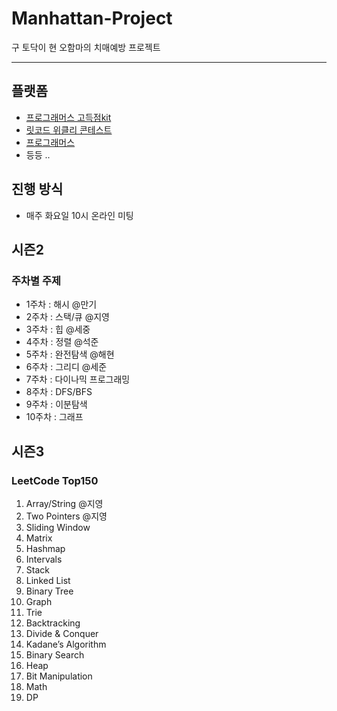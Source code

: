 # Manhattan-Project
구 토닥이 현 오함마의 치매예방 프로젝트

--- 

## 플랫폼
- [프로그래머스 고득점kit](https://school.programmers.co.kr/learn/challenges?tab=algorithm_practice_kit)
- [릿코드 위클리 콘테스트](https://leetcode.com/contest/weekly-contest-361/)
- [프로그래머스](https://school.programmers.co.kr/learn/challenges?order=acceptance_desc&page=1)
- 등등 .. 


## 진행 방식
- 매주 화요일 10시 온라인 미팅

## 시즌2 
### 주차별 주제
- 1주차 : 해시 @만기
- 2주차 : 스택/큐 @지영
- 3주차 : 힙 @세중
- 4주차 : 정렬 @석준
- 5주차 : 완전탐색 @해현
- 6주차 : 그리디 @세준
- 7주차 : 다이나믹 프로그래밍
- 8주차 : DFS/BFS
- 9주차 : 이분탐색
- 10주차 : 그래프

## 시즌3
### LeetCode Top150
1. Array/String @지영
2. Two Pointers @지영
3. Sliding Window
4. Matrix
5. Hashmap
6. Intervals
7. Stack
8. Linked List
9. Binary Tree
10. Graph
11. Trie
12. Backtracking
13. Divide & Conquer
14. Kadane’s Algorithm
15. Binary Search
16. Heap 
17. Bit Manipulation
18. Math
19. DP

